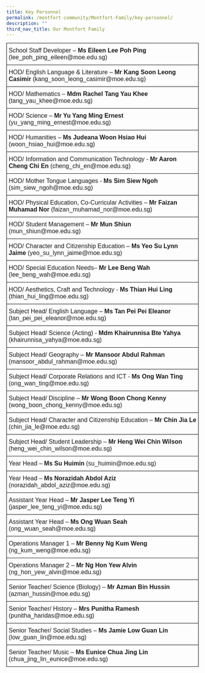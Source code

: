 ```yaml
---
title: Key Personnel
permalink: /montfort-community/Montfort-Family/key-personnel/
description: ""
third_nav_title: Our Montfort Family
---
```

<style type="text/css">
.tg  {border-collapse:collapse;border-spacing:0;margin:0px auto;}
.tg td{border-color:black;border-style:solid;border-width:1px;font-family:Arial, sans-serif;font-size:16px;
  overflow:hidden;padding:10px 5px;word-break:normal;}
.tg th{border-color:black;border-style:solid;border-width:1px;font-family:Arial, sans-serif;font-size:16px;
  font-weight:normal;overflow:hidden;padding:10px 5px;word-break:normal;}
.tg .tg-0lax{text-align:left;vertical-align:top}
</style>
<table class="tg">
<tbody>
  <tr>
    <td class="tg-0lax">School Staff Developer – <span style="font-weight:bold">Ms Eileen Lee Poh Ping</span> (lee_poh_ping_eileen@moe.edu.sg)</td>
  </tr>
  <tr>
    <td class="tg-0lax">HOD/ English Language &amp; Literature – <span style="font-weight:bold">Mr Kang Soon Leong Casimir</span><span style="font-weight:normal"> (</span>kang_soon_leong_casimir@moe.edu.sg)</td>
  </tr>
  <tr>
    <td class="tg-0lax">HOD/ Mathematics – <span style="font-weight:bold">Mdm Rachel Tang Yau Khee</span> (tang_yau_khee@moe.edu.sg)</td>
  </tr>
  <tr>
    <td class="tg-0lax">HOD/ Science – <span style="font-weight:bold">Mr Yu Yang Ming Ernest </span>(yu_yang_ming_ernest@moe.edu.sg)</td>
  </tr>
  <tr>
    <td class="tg-0lax">HOD/ Humanities – <span style="font-weight:bold">Ms Judeana Woon Hsiao Hui</span> (woon_hsiao_hui@moe.edu.sg)</td>
  </tr>
  <tr>
    <td class="tg-0lax">HOD/ Information and Communication Technology - <span style="font-weight:bold">Mr Aaron Cheng Chi En </span>(cheng_chi_en@moe.edu.sg)</td>
  </tr>
  <tr>
    <td class="tg-0lax">HOD/ Mother Tongue Languages - <span style="font-weight:bold">Ms Sim Siew Ngoh</span> (sim_siew_ngoh@moe.edu.sg)</td>
  </tr>
  <tr>
    <td class="tg-0lax">HOD/ Physical Education, Co-Curricular Activities – <span style="font-weight:bold">Mr Faizan Muhamad Nor</span> <span style="font-weight:400;font-style:normal">(faizan_muhamad_nor@moe.edu.sg)</span></td>
  </tr>
  <tr>
    <td class="tg-0lax">HOD/ Student Management – <span style="font-weight:bold">Mr Mun Shiun</span> (mun_shiun@moe.edu.sg)</td>
  </tr>
  <tr>
    <td class="tg-0lax">HOD/ Character and Citizenship Education – <span style="font-weight:bold">Ms Yeo Su Lynn Jaime</span> (yeo_su_lynn_jaime@moe.edu.sg)</td>
  </tr>
  <tr>
		<td class="tg-0lax">HOD/ Special Education Needs– <span style="font-weight:bold">Mr Lee Beng Wah</span> (lee_beng_wah@moe.edu.sg)
	</td>
  </tr>
  <tr>
		<td class="tg-0lax">HOD/ Aesthetics, Craft and Technology - <span style="font-weight:bold">Ms Thian Hui Ling</span> (thian_hui_ling@moe.edu.sg)	
    </td>
  </tr>
  <tr><td class="tg-0lax">Subject Head/ English Language – <span style="font-weight:bold">Ms Tan Pei Pei Eleanor </span>(tan_pei_pei_eleanor@moe.edu.sg)</td>
  </tr>
  <tr>
    <td class="tg-0lax">Subject Head/ Science (Acting) - <span style="font-weight:bold">Mdm Khairunnisa Bte Yahya</span> (khairunnisa_yahya@moe.edu.sg)</td>
  </tr>
  <tr>
    <td class="tg-0lax">Subject Head/ Geography – <span style="font-weight:bold">Mr Mansoor Abdul Rahman</span> (mansoor_abdul_rahman@moe.edu.sg)</td>
  </tr>
  <tr>
    <td class="tg-0lax">Subject Head/ Corporate Relations and ICT -<span style="font-weight:bold"> Ms Ong Wan Ting</span> (ong_wan_ting@moe.edu.sg)</td>
  </tr>
  <tr>
    <td class="tg-0lax">Subject Head/ Discipline – <span style="font-weight:bold">Mr Wong Boon Chong Kenny</span> (wong_boon_chong_kenny@moe.edu.sg)</td>
  </tr>
  <tr>
    <td class="tg-0lax">Subject Head/ Character and Citizenship Education – <span style="font-weight:bold">Mr Chin Jia Le</span> (chin_jia_le@moe.edu.sg)</td>
  </tr>
  <tr>
    <td class="tg-0lax">Subject Head/ Student Leadership – <span style="font-weight:bold">Mr Heng Wei Chin Wilson</span> (heng_wei_chin_wilson@moe.edu.sg)</td>
  </tr>
  <tr>
    <td class="tg-0lax">Year Head – <span style="font-weight:bold">Ms Su Huimin</span> (su_huimin@moe.edu.sg)</td>
  </tr>
  <tr>
    <td class="tg-0lax">Year Head – <span style="font-weight:bold">Ms Norazidah Abdol Aziz </span>(norazidah_abdol_aziz@moe.edu.sg)</td>
  </tr>
  <tr>
    <td class="tg-0lax">Assistant Year Head – <span style="font-weight:bold">Mr Jasper Lee Teng Yi</span> (jasper_lee_teng_yi@moe.edu.sg)</td>
  </tr>
  <tr>
    <td class="tg-0lax">Assistant Year Head – <span style="font-weight:bold">Ms Ong Wuan Seah</span> (ong_wuan_seah@moe.edu.sg)</td>
  </tr>
  <tr>
    <td class="tg-0lax">Operations Manager 1 – <span style="font-weight:bold">Mr Benny Ng Kum Weng</span> (ng_kum_weng@moe.edu.sg)</td>
  </tr>
  <tr>
    <td class="tg-0lax">Operations Manager 2 – <span style="font-weight:bold">Mr Ng Hon Yew Alvin</span> (ng_hon_yew_alvin@moe.edu.sg)
  </td></tr>
  <tr>
    <td class="tg-0lax">Senior Teacher/ Science (Biology) – <span style="font-weight:bold">Mr Azman Bin Hussin </span>(azman_hussin@moe.edu.sg)</td>
  </tr>
  <tr>
    <td class="tg-0lax">Senior Teacher/ History – <span style="font-weight:bold">Mrs Punitha Ramesh</span> (punitha_haridas@moe.edu.sg)</td>
  </tr>
  <tr>
    <td class="tg-0lax">Senior Teacher/ Social Studies – <span style="font-weight:bold">Ms Jamie Low Guan Lin</span> (low_guan_lin@moe.edu.sg)</td>
  </tr>
  <tr>
    <td class="tg-0lax">Senior Teacher/ Music – <span style="font-weight:bold">Ms Eunice Chua Jing Lin</span> (chua_jing_lin_eunice@moe.edu.sg)</td>
  </tr>
</tbody>
</table>